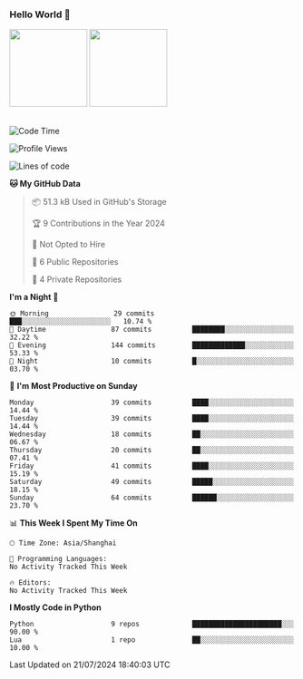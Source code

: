 ### Hello World 👋
<img align="" height="137px" src="https://github-readme-stats.vercel.app/api?username=myhMARS&hide_title=true&hide_border=true&show_icons=trueline_height=21&text_color=000&icon_color=000&bg_color=0,ea6161,ffc64d,fffc4d,52fa5a&theme=graywhite" /> </div>
<img align="" height="137px" src="https://github-readme-stats-git-masterrstaa-rickstaa.vercel.app/api/top-langs/?username=myhMARS&hide_title=true&hide_border=true&layout=compact&langs_count=6&text_color=000&icon_color=fff&bg_color=0,52fa5a,4dfcff,c64dff&theme=graywhite" /><br><br>

<!--START_SECTION:waka-->
![Code Time](http://img.shields.io/badge/Code%20Time-312%20hrs%2039%20mins-blue)

![Profile Views](http://img.shields.io/badge/Profile%20Views-0-blue)

![Lines of code](https://img.shields.io/badge/From%20Hello%20World%20I%27ve%20Written-214.6%20thousand%20lines%20of%20code-blue)

**🐱 My GitHub Data** 

> 📦 51.3 kB Used in GitHub's Storage 
 > 
> 🏆 9 Contributions in the Year 2024
 > 
> 🚫 Not Opted to Hire
 > 
> 📜 6 Public Repositories 
 > 
> 🔑 4 Private Repositories 
 > 
**I'm a Night 🦉** 

```text
🌞 Morning                29 commits          ███░░░░░░░░░░░░░░░░░░░░░░   10.74 % 
🌆 Daytime                87 commits          ████████░░░░░░░░░░░░░░░░░   32.22 % 
🌃 Evening                144 commits         █████████████░░░░░░░░░░░░   53.33 % 
🌙 Night                  10 commits          █░░░░░░░░░░░░░░░░░░░░░░░░   03.70 % 
```
📅 **I'm Most Productive on Sunday** 

```text
Monday                   39 commits          ████░░░░░░░░░░░░░░░░░░░░░   14.44 % 
Tuesday                  39 commits          ████░░░░░░░░░░░░░░░░░░░░░   14.44 % 
Wednesday                18 commits          ██░░░░░░░░░░░░░░░░░░░░░░░   06.67 % 
Thursday                 20 commits          ██░░░░░░░░░░░░░░░░░░░░░░░   07.41 % 
Friday                   41 commits          ████░░░░░░░░░░░░░░░░░░░░░   15.19 % 
Saturday                 49 commits          █████░░░░░░░░░░░░░░░░░░░░   18.15 % 
Sunday                   64 commits          ██████░░░░░░░░░░░░░░░░░░░   23.70 % 
```


📊 **This Week I Spent My Time On** 

```text
🕑︎ Time Zone: Asia/Shanghai

💬 Programming Languages: 
No Activity Tracked This Week

🔥 Editors: 
No Activity Tracked This Week
```

**I Mostly Code in Python** 

```text
Python                   9 repos             ██████████████████████░░░   90.00 % 
Lua                      1 repo              ██░░░░░░░░░░░░░░░░░░░░░░░   10.00 % 
```




 Last Updated on 21/07/2024 18:40:03 UTC
<!--END_SECTION:waka-->

<!--
**myhMARS/myhMARS** is a ✨ _special_ ✨ repository because its `README.md` (this file) appears on your GitHub profile.

Here are some ideas to get you started:

- 🔭 I’m currently working on ...
- 🌱 I’m currently learning ...
- 👯 I’m looking to collaborate on ...
- 🤔 I’m looking for help with ...
- 💬 Ask me about ...
- 📫 How to reach me: ...
- 😄 Pronouns: ...
- ⚡ Fun fact: ...
-->
